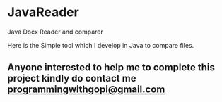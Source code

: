 # JavaReader
Java Docx Reader and comparer


Here is the Simple tool which I develop in Java to compare files. 

## Anyone interested to help me to complete this project kindly do contact me programmingwithgopi@gmail.com
